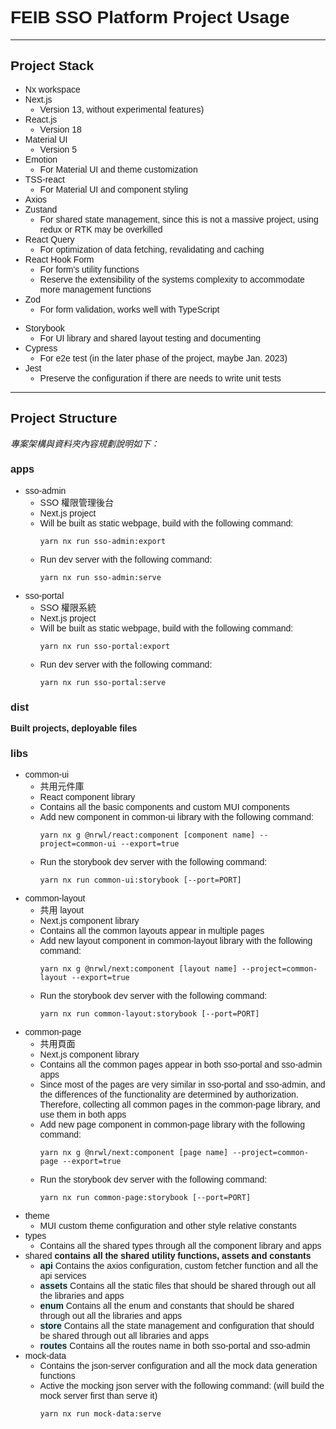 <style>
  * {
    font-family: '微軟雅黑', sans-serif;
  }
  p {
    display: inline;
  }
  .bg-cyan {
    background-color: lightcyan;
    font-weight: 600;
  }
</style>

# FEIB SSO Platform Project Usage

---

## Project Stack

- Nx workspace
- Next.js
  - Version 13, without experimental features)
- React.js
  - Version 18
- Material UI
  - Version 5
- Emotion
  - For Material UI and theme customization
- TSS-react
  - For Material UI and component styling
- Axios
- Zustand
  - For shared state management, since this is not a massive project, using redux or RTK may be overkilled
- React Query
  - For optimization of data fetching, revalidating and caching
- React Hook Form
  - For form's utility functions
  - Reserve the extensibility of the systems complexity to accommodate more management functions
- Zod
  - For form validation, works well with TypeScript

* Storybook
  - For UI library and shared layout testing and documenting
* Cypress
  - For e2e test (in the later phase of the project, maybe Jan. 2023)
* Jest
  - Preserve the configuration if there are needs to write unit tests

---

## Project Structure

_專案架構與資料夾內容規劃說明如下：_

### apps

- sso-admin
  - SSO 權限管理後台
  - Next.js project
  * Will be built as static webpage, build with the following command:
    ```shell
    yarn nx run sso-admin:export
    ```
  * Run dev server with the following command:
    ```shell
    yarn nx run sso-admin:serve
    ```

* sso-portal
  - SSO 權限系統
  - Next.js project
  - Will be built as static webpage, build with the following command:
    ```shell
    yarn nx run sso-portal:export
    ```
  * Run dev server with the following command:
    ```shell
    yarn nx run sso-portal:serve
    ```

### dist

**Built projects, deployable files**

### libs

- common-ui

  - 共用元件庫
  - React component library
  - Contains all the basic components and custom MUI components

  * Add new component in common-ui library with the following command:
    ```shell
    yarn nx g @nrwl/react:component [component name] --project=common-ui --export=true
    ```
  * Run the storybook dev server with the following command:
    ```shell
    yarn nx run common-ui:storybook [--port=PORT]
    ```

- common-layout
  - 共用 layout
  - Next.js component library
  * Contains all the common layouts appear in multiple pages
  * Add new layout component in common-layout library with the following command:
    ```shell
    yarn nx g @nrwl/next:component [layout name] --project=common-layout --export=true
    ```
  * Run the storybook dev server with the following command:
    ```shell
    yarn nx run common-layout:storybook [--port=PORT]
    ```

* common-page

  - 共用頁面
  - Next.js component library
  - Contains all the common pages appear in both sso-portal and sso-admin apps
  - Since most of the pages are very similar in sso-portal and sso-admin, and the differences of the functionality are determined by authorization. Therefore, collecting all common pages in the common-page library, and use them in both apps

  * Add new page component in common-page library with the following command:
    ```shell
    yarn nx g @nrwl/next:component [page name] --project=common-page --export=true
    ```
  * Run the storybook dev server with the following command:
    ```shell
    yarn nx run common-page:storybook [--port=PORT]
    ```

* theme

  - MUI custom theme configuration and other style relative constants

* types
  - Contains all the shared types through all the component library and apps
* shared
  **contains all the shared utility functions, assets and constants**
  - <p class="bg-cyan">api</p> Contains the axios configuration, custom fetcher function and all the api services
  * <p class="bg-cyan">assets</p> Contains all the static files that should be shared through out all the libraries and apps
  * <p class="bg-cyan">enum</p> Contains all the enum and constants that should be shared through out all the libraries and apps
  * <p class="bg-cyan">store</p> Contains all the state management and configuration that should be shared through out all libraries and apps
  * <p class="bg-cyan">routes</p> Contains all the routes name in both sso-portal and sso-admin
* mock-data
  - Contains the json-server configuration and all the mock data generation functions
  - Active the mocking json server with the following command:
    (will build the mock server first than serve it)
    ```shell
    yarn nx run mock-data:serve
    ```
